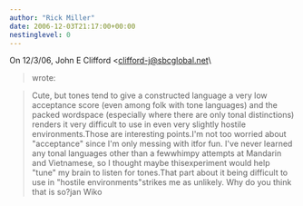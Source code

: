 ```yaml
---
author: "Rick Miller"
date: 2006-12-03T21:17:00+00:00
nestinglevel: 0
---
```

On 12/3/06, John E Clifford <[clifford-j@sbcglobal.net](mailto://clifford-j@sbcglobal.net)\
> wrote:

> Cute, but tones tend to give a constructed language a
> very low acceptance score (even among folk
> with tone languages) and the packed wordspace
> (especially where there are only tonal distinctions)
> renders it very difficult to use in even very slightly
> hostile environments.Those are interesting points.I'm not too worried about "acceptance" since I'm only messing with itfor fun. I've never learned any tonal languages other than a fewwhimpy attempts at Mandarin and Vietnamese, so I thought maybe thisexperiment would help "tune" my brain to listen for tones.That part about it being difficult to use in "hostile environments"strikes me as unlikely. Why do you think that is so?jan Wiko